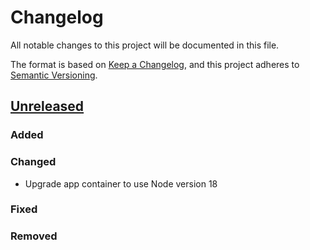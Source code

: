 # Changelog

All notable changes to this project will be documented in this file.

The format is based on [Keep a Changelog](https://keepachangelog.com/en/1.0.0/),
and this project adheres to [Semantic Versioning](https://semver.org/spec/v2.0.0.html).

## [Unreleased]

### Added

### Changed
-   Upgrade app container to use Node version 18

### Fixed

### Removed


[Unreleased]: https://github.com/azavea/iow-boundary-tool/tree/HEAD
